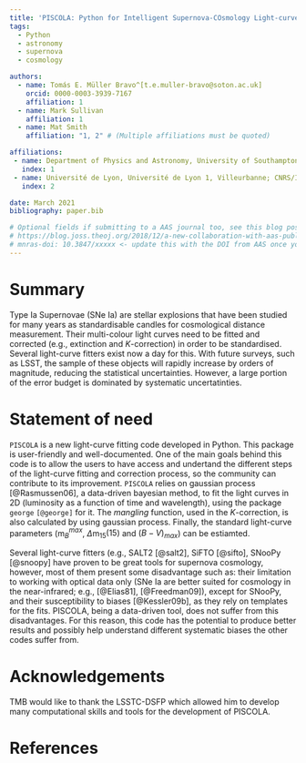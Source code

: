 ```yaml
---
title: 'PISCOLA: Python for Intelligent Supernova-COsmology Light-curve Analysis'
tags:
  - Python
  - astronomy
  - supernova
  - cosmology

authors:
  - name: Tomás E. Müller Bravo^[t.e.muller-bravo@soton.ac.uk]
    orcid: 0000-0003-3939-7167
    affiliation: 1
  - name: Mark Sullivan
    affiliation: 1
  - name: Mat Smith
    affiliation: "1, 2" # (Multiple affiliations must be quoted)

affiliations:
 - name: Department of Physics and Astronomy, University of Southampton, Southampton, Hampshire, SO17 1BJ, UK
   index: 1
 - name: Université de Lyon, Université de Lyon 1, Villeurbanne; CNRS/IN2P3, Institut de Physique des Deux Infinis, F-69622 Lyon, France
   index: 2

date: March 2021
bibliography: paper.bib

# Optional fields if submitting to a AAS journal too, see this blog post:
# https://blog.joss.theoj.org/2018/12/a-new-collaboration-with-aas-publishing
# mnras-doi: 10.3847/xxxxx <- update this with the DOI from AAS once you know it.
---
```


# Summary

Type Ia Supernovae (SNe Ia) are stellar explosions that have been studied for many years as standardisable candles 
for cosmological distance measurement. Their multi-colour light curves need to be fitted and corrected (e.g., 
extinction and $K$-correction) in order to be standardised. Several light-curve fitters exist now a day for this.
With future surveys, such as LSST, the sample of these objects will rapidly increase by orders of magnitude, reducing the 
statistical uncertainties. However, a large portion of the error budget is dominated by systematic uncertatinties.


# Statement of need

`PISCOLA` is a new light-curve fitting code developed in Python. This package is user-friendly and well-documented. One 
of the main goals behind this code is to allow the users to have access and undertand the different steps of the light-curve 
fitting and correction process, so the community can contribute to its improvement. `PISCOLA` relies on gaussian process [@Rasmussen06], 
a data-driven bayesian method, to fit the light curves in 2D (luminosity as a function of time and wavelength), using the
package `george` `[@george]` for it. The *mangling* function, used in the $K$-correction, is also calculated by using gaussian 
process. Finally, the standard light-curve parameters (m$_B^{max}$, $\Delta$m$_{15}(15)$ and $(B-V)_{max}$) can be estiamted.

Several light-curve fitters (e.g., SALT2 [@salt2], SiFTO [@sifto], SNooPy [@snoopy] have proven to be great tools for 
supernova cosmology, however, most of them present some disadvantage such as: their limitation to working with optical data only 
(SNe Ia are better suited for cosmology in the near-infrared; e.g., [@Elias81], [@Freedman09]), except for SNooPy, and their 
susceptibility to biases [@Kessler09b], as they rely on templates for the fits. PISCOLA, being a data-driven tool, does not 
suffer from this disadvantages. For this reason, this code has the potential to produce better results and possibly help understand 
different systematic biases the other codes suffer from.


# Acknowledgements

TMB would like to thank the LSSTC-DSFP which allowed him to develop many computational skills and tools for the development of PISCOLA.


# References
